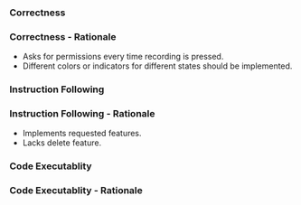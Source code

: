 ### Correctness

### Correctness - Rationale

- Asks for permissions every time recording is pressed.
- Different colors or indicators for different states should be implemented.

### Instruction Following

### Instruction Following - Rationale

- Implements requested features.
- Lacks delete feature.

### Code Executablity

### Code Executablity - Rationale

